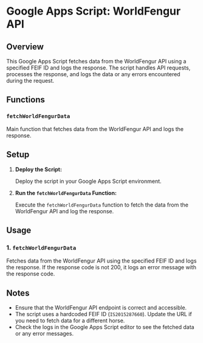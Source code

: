 # Google Apps Script: WorldFengur API

## Overview

This Google Apps Script fetches data from the WorldFengur API using a specified FEIF ID and logs the response. The script handles API requests, processes the response, and logs the data or any errors encountered during the request.

## Functions

### `fetchWorldFengurData`

Main function that fetches data from the WorldFengur API and logs the response.

## Setup

1. **Deploy the Script:**

   Deploy the script in your Google Apps Script environment.

2. **Run the `fetchWorldFengurData` Function:**

   Execute the `fetchWorldFengurData` function to fetch the data from the WorldFengur API and log the response.

## Usage

### 1. `fetchWorldFengurData`

Fetches data from the WorldFengur API using the specified FEIF ID and logs the response. If the response code is not 200, it logs an error message with the response code.

## Notes

- Ensure that the WorldFengur API endpoint is correct and accessible.
- The script uses a hardcoded FEIF ID (`IS2015287660`). Update the URL if you need to fetch data for a different horse.
- Check the logs in the Google Apps Script editor to see the fetched data or any error messages.
